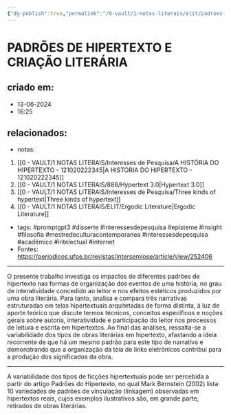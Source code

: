 ```yaml
---
{"dg-publish":true,"permalink":"/0-vault/1-notas-literais/elit/padroes-de-hipertexto-e-criacao-lit/","tags":["promptgpt3","disserte","interessesdepesquisa","episteme","insight","filosofia","mestredeculturacontemporanea","acadêmico","intelectual","internet"],"dgHomeLink":true,"dgShowLocalGraph":true,"dgShowFileTree":true,"dgEnableSearch":true}
---
```


# PADRÕES DE HIPERTEXTO E CRIAÇÃO LITERÁRIA

## criado em: 
- 13-06-2024
- 16:25
## relacionados:
- notas:
1. [[0 - VAULT/1 NOTAS LITERAIS/Interesses de Pesquisa/A HISTÓRIA DO HIPERTEXTO - 121020222345\|A HISTÓRIA DO HIPERTEXTO - 121020222345]]
2. [[0 - VAULT/1 NOTAS LITERAIS/888/Hypertext 3.0\|Hypertext 3.0]]
3. [[0 - VAULT/1 NOTAS LITERAIS/Interesses de Pesquisa/Three kinds of hypertext\|Three kinds of hypertext]]
4. [[0 - VAULT/1 NOTAS LITERAIS/ELIT/Ergodic Literature\|Ergodic Literature]]
- tags:  #promptgpt3 #disserte #interessesdepesquisa #episteme 
#insight #filosofia #mestredeculturacontemporanea #interessesdepesquisa #acadêmico #intelectual #internet
- Fontes: https://periodicos.ufpe.br/revistas/intersemiose/article/view/252406
---
 O presente trabalho investiga os impactos de diferentes padrões de hipertexto nas formas de organização dos eventos de uma história, no grau de interatividade concedido ao leitor e nos efeitos estéticos produzidos por uma obra literária. Para tanto, analisa e compara três narrativas estruturadas em teias hipertextuais arquitetadas de forma distinta, à luz de aporte teórico que discute termos técnicos, conceitos específicos e noções gerais sobre autoria, interatividade e participação do leitor nos processos de leitura e escrita em hipertextos. Ao final das análises, ressalta-se a variabilidade dos tipos de obras literárias em hipertexto, afastando a ideia recorrente de que há um mesmo padrão para este tipo de narrativa e demonstrando que a organização da teia de links eletrônicos contribui para a produção dos significados da obra. 

---
A variabilidade dos tipos de ficções hipertextuais pode ser percebida a partir do artigo Padrões do Hipertexto, no qual Mark Bernstein (2002) lista 10 variedades de padrões de vinculação (linkagem) observadas em hipertextos reais, cujos exemplos ilustrativos são, em grande parte, retirados de obras literárias.
